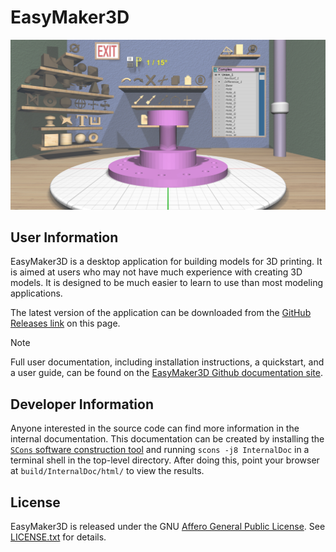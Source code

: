 # EasyMaker3D

 ![EasyMaker3D in use](PublicDoc/docs/images/Complex.jpg)

## User Information

EasyMaker3D is a desktop application for building models for 3D printing. It is
aimed at users who may not have much experience with creating 3D models. It is
designed to be much easier to learn to use than most modeling applications.

The latest version of the application can be downloaded from the [GitHub
Releases link](https://github.com/pss959/releases) on this page.

>[!NOTE]
>Full user documentation, including installation instructions, a quickstart, and
>a user guide, can be found on the
>[EasyMaker3D Github documentation site](https://pss959.github.io/EasyMaker3D/).

## Developer Information

Anyone interested in the source code can find more information in the internal
documentation. This documentation can be created by installing the [`SCons`
software construction tool](https://www.scons.org/) and running `scons -j8
InternalDoc` in a terminal shell in the top-level directory. After doing this,
point your browser at `build/InternalDoc/html/` to view the results.

## License

EasyMaker3D is released under the GNU [Affero General Public
License](https://www.gnu.org/licenses/#AGPL). See [LICENSE.txt](LICENSE.txt)
for details.
